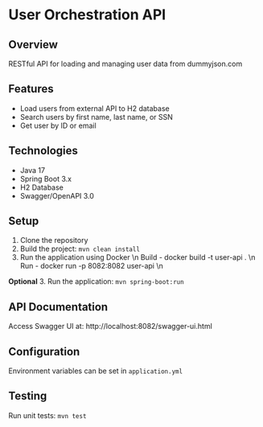 # User Orchestration API

## Overview
RESTful API for loading and managing user data from dummyjson.com

## Features
- Load users from external API to H2 database
- Search users by first name, last name, or SSN
- Get user by ID or email

## Technologies
- Java 17
- Spring Boot 3.x
- H2 Database
- Swagger/OpenAPI 3.0

## Setup
1. Clone the repository
2. Build the project: `mvn clean install`
3. Run the application using Docker \n
   Build - docker build -t user-api . \n
   Run - docker run -p 8082:8082 user-api \n

**Optional**
3. Run the application: `mvn spring-boot:run`

## API Documentation
Access Swagger UI at: http://localhost:8082/swagger-ui.html

## Configuration
Environment variables can be set in `application.yml`

## Testing
Run unit tests: `mvn test`
